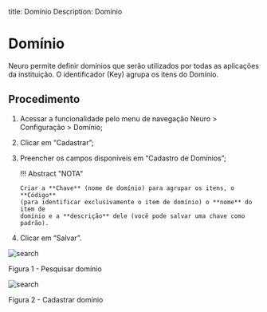 title: Domínio
Description: Domínio
# Domínio

Neuro permite definir domínios que serão utilizados por todas as aplicações da instituição. O identificador (Key) agrupa os itens do Domínio.

Procedimento
-----------

1.  Acessar a funcionalidade pelo menu de navegação Neuro \> Configuração \> Domínio;

2.  Clicar em “Cadastrar”;

3.  Preencher os campos disponíveis em “Cadastro de Domínios”;

    !!! Abstract "NOTA"

        Criar a **Chave** (nome de domínio) para agrupar os itens, o **Código**
        (para identificar exclusivamente o item de domínio) o **nome** do item de
        domínio e a **descrição** dele (você pode salvar uma chave como padrão).

1.  Clicar em “Salvar”.


![search](images/neuro-7.png)

Figura 1 - Pesquisar domínio


![search](images/neuro-8.png)

Figura 2 - Cadastrar domínio

<!-- !!! tip "About"

    <b>Product/Version:</b> CITSmart | 8.00 &nbsp;&nbsp;
    <b>Updated:</b>03/13/2021 – Anna Martins
